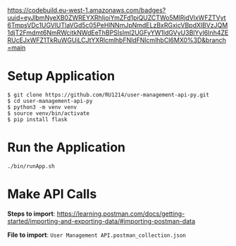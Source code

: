 https://codebuild.eu-west-1.amazonaws.com/badges?uuid=eyJlbmNyeXB0ZWREYXRhIjoiYmZFd1piQUZCTWo5MlRjdVlxWFZTVyt6TmpsVDc1UGVlUTlaVGd5c05PeHlNNmJpNmdELzBxRGxicVBpdXlBVzJQM1djT2Fmdmt6NmRWcitkNWdEeThBPSIsIml2UGFyYW1ldGVyU3BlYyI6Inh4ZERUcEJxWFZ1TkRuWGUiLCJtYXRlcmlhbFNldFNlcmlhbCI6MX0%3D&branch=main

# Setup Application
```
$ git clone https://github.com/RU1214/user-management-api-py.git
$ cd user-management-api-py
$ python3 -m venv venv
$ source venv/bin/activate
$ pip install flask
```

# Run the Application
`./bin/runApp.sh`

# Make API Calls
**Steps to import**: https://learning.postman.com/docs/getting-started/importing-and-exporting-data/#importing-postman-data

**File to import**: `User Management API.postman_collection.json`
